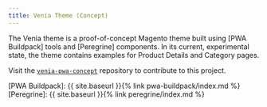 ```yaml
---
title: Venia Theme (Concept)
---
```


The Venia theme is a proof-of-concept Magento theme built using [PWA Buildpack] tools and [Peregrine] components.
In its current, experimental state, the theme contains examples for Product Details and Category pages.

Visit the [`venia-pwa-concept`] repository to contribute to this project.

[`venia-pwa-concept`]: https://github.com/magento-research/venia-pwa-concept
[PWA Buildpack]: {{ site.baseurl }}{% link pwa-buildpack/index.md %}
[Peregrine]: {{ site.baseurl }}{% link peregrine/index.md %}